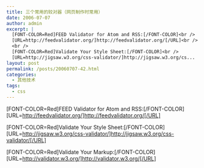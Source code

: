 ```yaml
---
title: 三个常用的较对器（网页制作时常用）
date: 2006-07-07
author: admin
excerpt: |
  [FONT-COLOR=Red]FEED Validator for Atom and RSS:[/FONT-COLOR]<br />
  [URL=http://feedvalidator.org/]http://feedvalidator.org/[/URL]<br />
  <br />
  [FONT-COLOR=Red]Validate Your Style Sheet:[/FONT-COLOR]<br />
  [URL=http://jigsaw.w3.org/css-validator/]http://jigsaw.w3.org/cs...
layout: post
permalink: /posts/20060707-42.html
categories:
  - 其他技术
tags:
  - css
---
```

[FONT-COLOR=Red]FEED Validator for Atom and RSS:[/FONT-COLOR]  
[URL=http://feedvalidator.org/]http://feedvalidator.org/[/URL]

[FONT-COLOR=Red]Validate Your Style Sheet:[/FONT-COLOR]  
[URL=http://jigsaw.w3.org/css-validator/]http://jigsaw.w3.org/css-validator/[/URL]

[FONT-COLOR=Red]Validate Your Markup:[/FONT-COLOR]  
[URL=http://validator.w3.org/]http://validator.w3.org/[/URL]